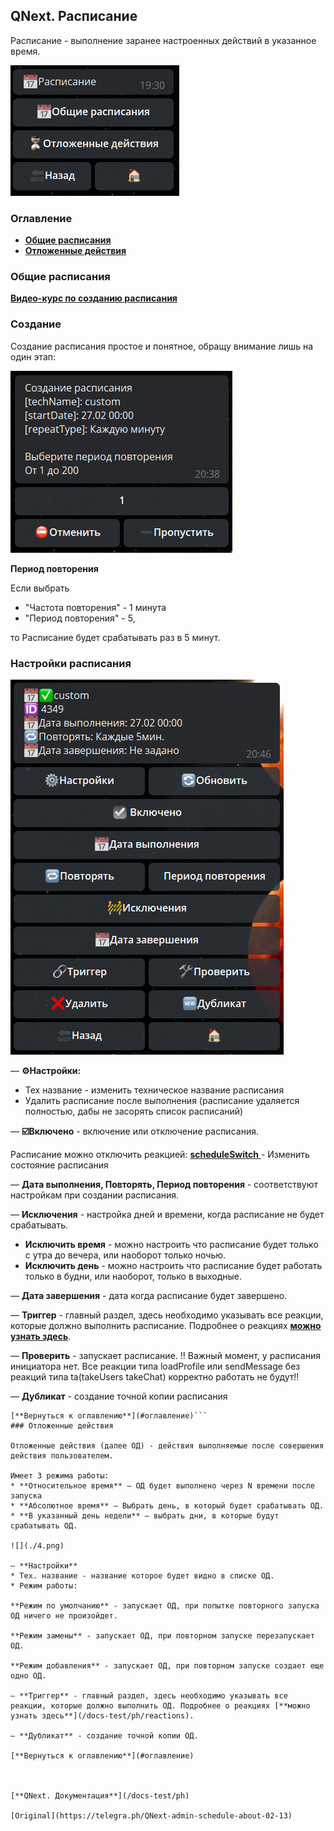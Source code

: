 ## QNext. Расписание

Расписание - выполнение заранее настроенных действий в указанное время.

![](./1.png)
### Оглавление
* [**Общие расписания**](#общие-расписания)
* [**Отложенные действия**](#отложенные-деиствия)


### Общие расписания

[**Видео-курс по созданию расписания**](https://t.me/QNextCases/122)
### Создание 

Создание расписания простое и понятное, обращу внимание лишь на один этап:


![](./2.png)

**Период повторения**

Если выбрать 
* "Частота повторения" - 1 минута
* "Период повторения" - 5, 

то Расписание будет срабатывать раз в 5 минут.


### Настройки расписания

![](./3.png)

— **⚙️Настройки:**
* Тех название - изменить техническое название расписания
* Удалить расписание после выполнения (расписание удаляется полностью, дабы не засорять список расписаний)

— **☑️Включено** - включение или отключение расписания.

Расписание можно отключить реакцией:
[**scheduleSwitch**  ](/docs-test/ph/reactions/scheduleon)- Изменить состояние расписания

— **Дата выполнения, Повторять, Период повторения** - соответствуют настройкам при создании расписания.

— **Исключения** - настройка дней и времени, когда расписание не будет срабатывать.
* **Исключить время** - можно настроить что расписание будет только с утра до вечера, или наоборот только ночью.
* **Исключить день** - можно настроить что расписание будет работать только в будни, или наоборот, только в выходные.

— **Дата завершения** - дата когда расписание будет завершено.

— **Триггер** - главный раздел, здесь необходимо указывать все реакции, которые должно выполнить расписание. Подробнее о реакциях [**можно узнать здесь**](/docs-test/ph/reactions).

— **Проверить** - запускает расписание. 
!! Важный момент, у расписания инициатора нет. Все реакции типа loadProfile или sendMessage без реакций типа ta(takeUsers takeChat) корректно работать не будут!!

— **Дубликат** - создание точной копии расписания
```
[**Вернуться к оглавлению**](#оглавление)```
### Отложенные действия

Отложенные действия (далее ОД) - действия выполняемые после совершения действия пользователем.

Имеет 3 режима работы:
* **Относительное время** — ОД будет выполнено через N времени после запуска
* **Абсолютное время** — Выбрать день, в который будет срабатывать ОД.
* **В указанный день недели** — выбрать дни, в которые будут срабатывать ОД.

![](./4.png)

— **Настройки**
* Тех. название - название которое будет видно в списке ОД.
* Режим работы:

**Режим по умолчанию** - запускает ОД, при попытке повторного запуска ОД ничего не произойдет.

**Режим замены** - запускает ОД, при повторном запуске перезапускает ОД.

**Режим добавления** - запускает ОД, при повторном запуске создает еще одно ОД.

— **Триггер** - главный раздел, здесь необходимо указывать все реакции, которые должно выполнить ОД. Подробнее о реакциях [**можно узнать здесь**](/docs-test/ph/reactions).

— **Дубликат** - создание точной копии ОД.

[**Вернуться к оглавлению**](#оглавление)



[**QNext. Документация**](/docs-test/ph)
  
[Original](https://telegra.ph/QNext-admin-schedule-about-02-13)